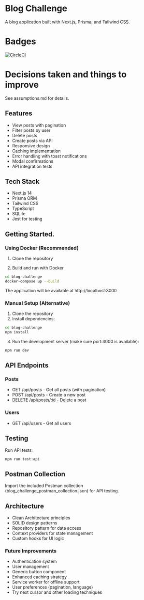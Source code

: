 # Blog Challenge

A blog application built with Next.js, Prisma, and Tailwind CSS.

# Badges

[![CircleCI](https://dl.circleci.com/status-badge/img/circleci/WHg7Rx4ZPzoCmJXPAB3RBj/6XJ3RYRmhWi9b7oagvVwGL/tree/main.svg?style=svg)](https://dl.circleci.com/status-badge/redirect/circleci/WHg7Rx4ZPzoCmJXPAB3RBj/6XJ3RYRmhWi9b7oagvVwGL/tree/main)

# Decisions taken and things to improve

See assumptions.md for details.

## Features

- View posts with pagination
- Filter posts by user
- Delete posts
- Create posts via API
- Responsive design
- Caching implementation
- Error handling with toast notifications
- Modal confirmations
- API integration tests

## Tech Stack

- Next.js 14
- Prisma ORM
- Tailwind CSS
- TypeScript
- SQLite
- Jest for testing

## Getting Started.

### Using Docker (Recommended)

1. Clone the repository

2. Build and run with Docker

```bash
cd blog-challenge
docker-compose up --build
```

The application will be available at http://localhost:3000

### Manual Setup (Alternative)

1. Clone the repository
2. Install dependencies:

```bash
cd blog-challenge
npm install
```

3. Run the development server (make sure port:3000 is available):

```bash
npm run dev
```

## API Endpoints

### Posts

- GET /api/posts - Get all posts (with pagination)
- POST /api/posts - Create a new post
- DELETE /api/posts/:id - Delete a post

### Users

- GET /api/users - Get all users

## Testing

Run API tests:

```bash
npm run test:api
```

## Postman Collection

Import the included Postman collection (blog_challenge_postman_collection.json) for API testing.

## Architecture

- Clean Architecture principles
- SOLID design patterns
- Repository pattern for data access
- Context providers for state management
- Custom hooks for UI logic

### Future Improvements

- Authentication system
- User management
- Generic button component
- Enhanced caching strategy
- Service worker for offline support
- User preferences (pagination, language)
- Try next cursor and other loading techniques
